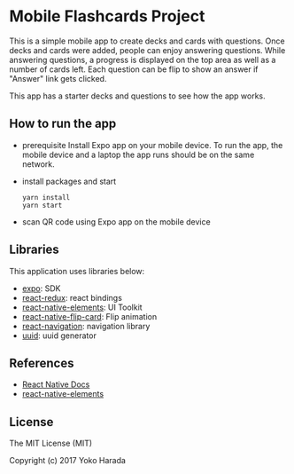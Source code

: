 # Mobile Flashcards Project

This is a simple mobile app to create decks and cards with questions. Once decks and cards were added, people can enjoy answering questions. While answering questions, a progress is displayed on the top area as well as a number of cards left. Each question can be flip to show an answer if "Answer" link gets clicked.

This app has a starter decks and questions to see how the app works.


## How to run the app

- prerequisite
    Install Expo app on your mobile device. To run the app, the mobile device and a laptop the app runs should be on the same network.

- install packages and start

    ```
    yarn install
    yarn start
    ```

- scan QR code using Expo app on the mobile device


## Libraries

This application uses libraries below:
- [expo](https://www.npmjs.com/package/expo): SDK
- [react-redux](https://www.npmjs.com/package/react-redux): react bindings
- [react-native-elements](https://www.npmjs.com/package/react-native-elements): UI Toolkit
- [react-native-flip-card](https://www.npmjs.com/package/react-native-flip-card): Flip animation
- [react-navigation](https://www.npmjs.com/package/react-navigation): navigation library
- [uuid](https://www.npmjs.com/package/uuid): uuid generator


## References

- [React Native Docs](https://facebook.github.io/react-native/docs/getting-started.html)
- [react-native-elements](https://github.com/react-native-training/react-native-elements/)



## License

The MIT License (MIT)

Copyright (c) 2017 Yoko Harada
